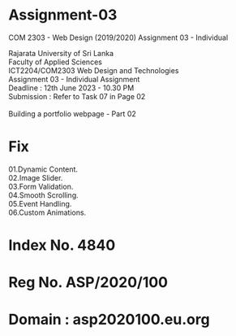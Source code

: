 # Assignment-03
COM 2303 - Web Design (2019/2020)
Assignment 03 - Individual




Rajarata University of Sri Lanka<br>
Faculty of Applied Sciences<br>
ICT2204/COM2303 Web Design and Technologies<br>
Assignment 03 - Individual Assignment<br>
Deadline : 12th June 2023 - 10.30 PM<br>
Submission : Refer to Task 07 in Page 02<br><br>
Building a portfolio webpage - Part 02<br>


# Fix

01.Dynamic Content.<br>
02.Image Slider.<br>
03.Form Validation.<br>
04.Smooth Scrolling.<br>
05.Event Handling.<br>
06.Custom Animations.<br>

# Index No. 4840
# Reg No. ASP/2020/100
# Domain : asp2020100.eu.org
